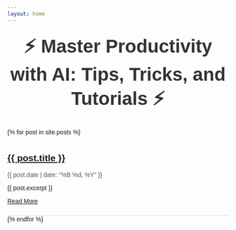 ```yaml
---
layout: home
---
```


<h1>⚡️ Master Productivity with AI: Tips, Tricks, and Tutorials ⚡️</h1>

<!-- Add this section to list your posts -->
<div class="posts">
  {% for post in site.posts %}
  <article class="post">
    <h2><a href="{{ site.baseurl }}{{ post.url }}">{{ post.title }}</a></h2>
    <p class="post-meta">{{ post.date | date: "%B %d, %Y" }}</p>
    <p>{{ post.excerpt }}</p>
    <p><a href="{{ site.baseurl }}{{ post.url }}">Read More</a></p>
  </article>
  {% endfor %}
</div>


<style>
  body {
    font-family: Arial, sans-serif;
  }
  h1 {
    text-align: center;
    color: #333;
    font-size: 3em;
    margin-top: 20px;
  }
  .posts {
    margin: 20px 0;
  }
  .post {
    border-bottom: 1px solid #ddd;
    padding: 10px 0;
  }
  .post h2 {
    color: #007bff;
  }
  .post-meta {
    color: #555;
  }
  .icons {
    margin: 40px 0;
    text-align: center;
  }
  .icons h2 {
    font-size: 2em;
    color: #333;
  }
  .icon-gallery {
    display: flex;
    justify-content: center;
    gap: 40px;
    margin-top: 20px;
  }
  .icon-item {
    text-align: center;
  }
  .icon-item img {
    width: 100px;
    height: 100px;
  }
  .icon-item p {
    font-size: 1.2em;
    color: #555;
    margin-top: 10px;
  }
</style>
